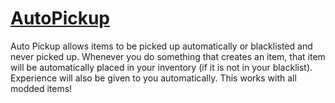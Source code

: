 # [AutoPickup](https://sites.google.com/site/furglsmods/auto-pickup)
Auto Pickup allows items to be picked up automatically or blacklisted and never picked up. Whenever you do something that creates an  item, that item will be automatically placed in your inventory (if it is not in your blacklist). Experience will also be given to you automatically. This works with all modded items!
